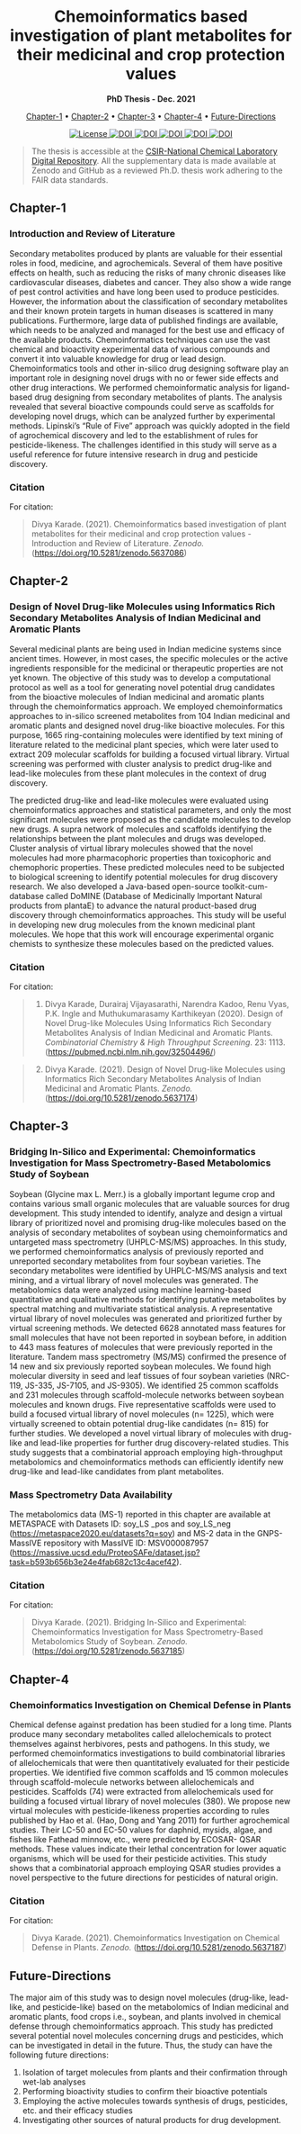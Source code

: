 <h1 align="center">
  Chemoinformatics based investigation of plant metabolites for their medicinal and crop protection values
</h1>

<p align="center">
    <b>PhD Thesis - Dec. 2021</b>
</p>

<p align="center">
  <a href="#Chapter-1">Chapter-1</a> •
  <a href="#Chapter-2">Chapter-2</a> •
  <a href="#Chapter-3">Chapter-3</a> •
  <a href="#Chapter-4">Chapter-4</a> •
  <a href="#Future-Directions">Future-Directions</a>
</p>

<p align="center">
  <a href='https://opensource.org/licenses/MIT'>
    <img src='https://img.shields.io/badge/License-MIT-blue.svg' alt='License'/>
  </a>
  
  <a href="https://pubmed.ncbi.nlm.nih.gov/32504496/">
    <img src="https://img.shields.io/badge/DOI-10.2174-blue.svg?logo=10.2174" alt="DOI">
  </a>
	
  <a href="https://zenodo.org/record/5637086#.YYBIa55BzIU">
    <img src="https://zenodo.org/badge/DOI/10.5281/zenodo.5637086.svg" alt="DOI">
  </a>
  
  <a href="https://zenodo.org/record/5637174#.YYBH2Z5BzIU">
    <img src="https://zenodo.org/badge/DOI/10.5281/zenodo.5637174.svg" alt="DOI">
  </a>
	
  <a href="https://zenodo.org/record/5637185#.YYBI0p5BzIU">
    <img src="https://zenodo.org/badge/DOI/10.5281/zenodo.5637185.svg" alt="DOI">
  </a>
	
  <a href="https://zenodo.org/record/5637187#.YYBI-Z5BzIU">
    <img src="https://zenodo.org/badge/DOI/10.5281/zenodo.5637187.svg" alt="DOI">
  </a>

</p>
</p>

> The thesis is accessible at the [CSIR-National Chemical Laboratory Digital Repository](https://dspace.ncl.res.in/xmlui/handle/20.500.12252/6005). All the supplementary data is made available at Zenodo and GitHub as a reviewed Ph.D. thesis work adhering to the FAIR data standards.

## Chapter-1
### Introduction and Review of Literature
Secondary metabolites produced by plants are valuable for their essential roles in food, medicine, and agrochemicals. Several of them have positive effects on health, such as reducing the risks of many chronic diseases like cardiovascular diseases, diabetes and cancer. They also show a wide range of pest control activities and have long been used to produce pesticides. However, the information about the classification of secondary metabolites and their known protein targets in human diseases is scattered in many publications. Furthermore, large data of published findings are available, which needs to be analyzed and managed for the best use and efficacy of the available products. Chemoinformatics techniques can use the vast chemical and bioactivity experimental data of various compounds and convert it into valuable knowledge for drug or lead design. Chemoinformatics tools and other in-silico drug designing software play an important role in designing novel drugs with no or fewer side effects and other drug interactions. We performed chemoinformatic analysis for ligand-based drug designing from secondary metabolites of plants. The analysis revealed that several bioactive compounds could serve as scaffolds for developing novel drugs, which can be analyzed further by experimental methods. Lipinski’s “Rule of Five” approach was quickly adopted in the field of agrochemical discovery and led to the establishment of rules for pesticide-likeness. The challenges identified in this study will serve as a useful reference for future intensive research in drug and pesticide discovery.

### Citation
For citation: 

> Divya Karade. (2021). Chemoinformatics based investigation of plant metabolites for their medicinal and crop protection values - Introduction and Review of Literature. *Zenodo.* (https://doi.org/10.5281/zenodo.5637086)


## Chapter-2
### Design of Novel Drug-like Molecules using Informatics Rich Secondary Metabolites Analysis of Indian Medicinal and Aromatic Plants
Several medicinal plants are being used in Indian medicine systems since ancient times. However, in most cases, the specific molecules or the active ingredients responsible for the medicinal or therapeutic properties are not yet known. The objective of this study was to develop a computational protocol as well as a tool for generating novel potential drug candidates from the bioactive molecules of Indian medicinal and aromatic plants through the chemoinformatics approach. We employed chemoinformatics approaches to in-silico screened metabolites from 104 Indian medicinal and aromatic plants and designed novel drug-like bioactive molecules. For this purpose, 1665 ring-containing molecules were identified by text mining of literature related to the medicinal plant species, which were later used to extract 209 molecular scaffolds for building a focused virtual library. Virtual screening was performed with cluster analysis to predict drug-like and lead-like molecules from these plant molecules in the context of drug discovery.

The predicted drug-like and lead-like molecules were evaluated using chemoinformatics approaches and statistical parameters, and only the most significant molecules were proposed as the candidate molecules to develop new drugs. A supra network of molecules and scaffolds identifying the relationships between the plant molecules and drugs was developed. Cluster analysis of virtual library molecules showed that the novel molecules had more pharmacophoric properties than toxicophoric and chemophoric properties. These predicted molecules need to be subjected to biological screening to identify potential molecules for drug discovery research. We also developed a Java-based open-source toolkit-cum-database called DoMINE (Database of Medicinally Important Natural products from plantaE) to advance the natural product-based drug discovery through chemoinformatics approaches. This study will be useful in developing new drug molecules from the known medicinal plant molecules. We hope that this work will encourage experimental organic chemists to synthesize these molecules based on the predicted values.

### Citation
For citation: 

> 1. Divya Karade, Durairaj Vijayasarathi, Narendra Kadoo, Renu Vyas, P.K. Ingle and Muthukumarasamy Karthikeyan (2020). Design of Novel Drug-like Molecules Using Informatics Rich Secondary Metabolites Analysis of Indian Medicinal and Aromatic Plants. *Combinatorial Chemistry & High Throughput Screening*. 23: 1113. (https://pubmed.ncbi.nlm.nih.gov/32504496/) 

> 2. Divya Karade. (2021). Design of Novel Drug-like Molecules using Informatics Rich Secondary Metabolites Analysis of Indian Medicinal and Aromatic Plants. *Zenodo.* (https://doi.org/10.5281/zenodo.5637174)

## Chapter-3
### Bridging In-Silico and Experimental: Chemoinformatics Investigation for Mass Spectrometry-Based Metabolomics Study of Soybean
Soybean (Glycine max L. Merr.) is a globally important legume crop and contains various small organic molecules that are valuable sources for drug development. This study intended to identify, analyze and design a virtual library of prioritized novel and promising drug-like molecules based on the analysis of secondary metabolites of soybean using chemoinformatics and untargeted mass spectrometry (UHPLC-MS/MS) approaches. In this study, we performed chemoinformatics analysis of previously reported and unreported secondary metabolites from four soybean varieties. The secondary metabolites were identified by UHPLC-MS/MS analysis and text mining, and a virtual library of novel molecules was generated. The metabolomics data were analyzed using machine learning-based quantitative and qualitative methods for identifying putative metabolites by spectral matching and multivariate statistical analysis. A representative virtual library of novel molecules was generated and prioritized further by virtual screening methods. We detected 6628 annotated mass features for small molecules that have not been reported in soybean before, in addition to 443 mass features of molecules that were previously reported in the literature. Tandem mass spectrometry (MS/MS) confirmed the presence of 14 new and six previously reported soybean molecules. We found high molecular diversity in seed and leaf tissues of four soybean varieties (NRC-119, JS-335, JS-7105, and JS-9305). We identified 25 common scaffolds and 231 molecules through scaffold-molecule networks between soybean molecules and known drugs. Five representative scaffolds were used to build a focused virtual library of novel molecules (n= 1225), which were virtually screened to obtain potential drug-like candidates (n= 815) for further studies. We developed a novel virtual library of molecules with drug-like and lead-like properties for further drug discovery-related studies. This study suggests that a combinatorial approach employing high-throughput metabolomics and chemoinformatics methods can efficiently identify new drug-like and lead-like candidates from plant metabolites.

### Mass Spectrometry Data Availability 

The metabolomics data (MS-1) reported in this chapter are available at METASPACE with Datasets ID: soy_LS _pos and soy_LS_neg (https://metaspace2020.eu/datasets?q=soy) and MS-2 data in the GNPS-MassIVE repository with MassIVE ID: MSV000087957 (https://massive.ucsd.edu/ProteoSAFe/dataset.jsp?task=b593b656b3e24e4fab682c13c4acef42).

### Citation
For citation: 

> Divya Karade. (2021). Bridging In-Silico and Experimental: Chemoinformatics Investigation for Mass Spectrometry-Based Metabolomics Study of Soybean. *Zenodo.* (https://doi.org/10.5281/zenodo.5637185)

## Chapter-4
### Chemoinformatics Investigation on Chemical Defense in Plants
Chemical defense against predation has been studied for a long time. Plants produce many secondary metabolites called allelochemicals to protect themselves against herbivores, pests and pathogens. In this study, we performed chemoinformatics investigations to build combinatorial libraries of allelochemicals that were then quantitatively evaluated for their pesticide properties. We identified five common scaffolds and 15 common molecules through scaffold-molecule networks between allelochemicals and pesticides. Scaffolds (74) were extracted from allelochemicals used for building a focused virtual library of novel molecules (380). We propose new virtual molecules with pesticide-likeness properties according to rules published by Hao et al. (Hao, Dong and Yang 2011) for further agrochemical studies. Their LC-50 and EC-50 values for daphnid, mysids, algae, and fishes like Fathead minnow, etc., were predicted by ECOSAR- QSAR methods. These values indicate their lethal concentration for lower aquatic organisms, which will be used for their pesticide activities. This study shows that a combinatorial approach employing QSAR studies provides a novel perspective to the future directions for pesticides of natural origin.

### Citation
For citation: 

> Divya Karade. (2021). Chemoinformatics Investigation on Chemical Defense in Plants. *Zenodo.* (https://doi.org/10.5281/zenodo.5637187)
	
## Future-Directions
The major aim of this study was to design novel molecules (drug-like, lead-like, and pesticide-like) based on the metabolomics of Indian medicinal and aromatic plants, food crops i.e., soybean, and plants involved in chemical defense through chemoinformatics approach. This study has predicted several potential novel molecules concerning drugs and pesticides, which can be investigated in detail in the future. Thus, the study can have the following future directions:
1.	Isolation of target molecules from plants and their confirmation through wet-lab analyses 
2.	Performing bioactivity studies to confirm their bioactive potentials 
3.	Employing the active molecules towards synthesis of drugs, pesticides, etc. and their efficacy studies
4.	Investigating other sources of natural products for drug development.

